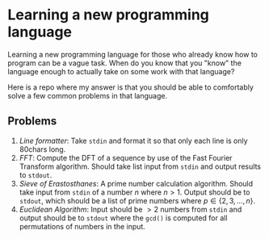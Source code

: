 # Learning a new programming language

Learning a new programming language for those who already know how to program can be a vague task. When do you know that you "know" the language enough to actually take on some work with that language?

Here is a repo where my answer is that you should be able to comfortably solve a few common problems in that language.

## Problems

1. *Line formatter*: Take `stdin` and format it so that only each line is only 80chars long.
2. *FFT*: Compute the DFT of a sequence by use of the Fast Fourier Transform algorithm. Should take list input from `stdin` and output results to `stdout`.
3. *Sieve of Erastosthanes*: A prime number calculation algorithm. Should take input from `stdin` of a number $n$ where $n>1$. Output should be to `stdout`, which should be a list of prime numbers where $p \in \{2, 3, ... , n\}$.
4. *Euclidean Algorithm*: Input should be $>2$ numbers from `stdin` and output should be to `stdout` where the `gcd()` is computed for all permutations of numbers in the input.
